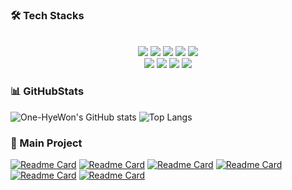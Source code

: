 ### 🛠️ Tech Stacks 

<br> 

<div  align= "center"> 
  <img src="https://img.shields.io/badge/Git-F05032?style=for-the-badge&logo=Git&logoColor=white">
  <img src="https://img.shields.io/badge/Github-181717?style=for-the-badge&logo=Github&logoColor=white">
  <img src="https://img.shields.io/badge/Javascript-F7DF1E?style=for-the-badge&logo=Javascript&logoColor=white">
  <img src="https://img.shields.io/badge/Next.js-000000?style=for-the-badge&logo=Next.js&logoColor=white">
  <img src="https://img.shields.io/badge/Python-3776AB?style=for-the-badge&logo=Python&logoColor=white">
  <br/><img src="https://img.shields.io/badge/PyTorch-EE4C2C?style=for-the-badge&logo=PyTorch&logoColor=white">
  <img src="https://img.shields.io/badge/React-61DAFB?style=for-the-badge&logo=React&logoColor=white">
  <img src="https://img.shields.io/badge/Recoil-0179f3?style=for-the-badge&logo=Recoil&logoColor=white">
  <img src="https://img.shields.io/badge/Tailwind CSS-06B6D4?style=for-the-badge&logo=Tailwind CSS&logoColor=white">
</div>
    


### 📊 GitHubStats

![One-HyeWon's GitHub stats](https://github-readme-stats.vercel.app/api?username=One-HyeWon&theme=solarized-light&show_icons=true)
![Top Langs](https://github-readme-stats.vercel.app/api/top-langs/?username=One-HyeWon&theme=solarized-light&layout=compact&hide=jupyter%20notebook)

### 📍 Main Project
[![Readme Card](https://github-readme-stats.vercel.app/api/pin/?username=One-HyeWon&repo=Leets-2nd-Email&theme=solarized-light)](https://github.com/anuraghazra/github-readme-stats)
[![Readme Card](https://github-readme-stats.vercel.app/api/pin/?username=One-HyeWon&repo=WeNeed-FE&theme=solarized-light)](https://github.com/anuraghazra/github-readme-stats)
[![Readme Card](https://github-readme-stats.vercel.app/api/pin/?username=One-HyeWon&repo=Leetalk-FE&theme=solarized-light)](https://github.com/anuraghazra/github-readme-stats)
[![Readme Card](https://github-readme-stats.vercel.app/api/pin/?username=One-HyeWon&repo=MoodMate-FE&theme=solarized-light)](https://github.com/anuraghazra/github-readme-stats)
[![Readme Card](https://github-readme-stats.vercel.app/api/pin/?username=One-HyeWon&repo=level2-cv-semanticsegmentation-cv-8-lv3&theme=solarized-light)](https://github.com/anuraghazra/github-readme-stats)
[![Readme Card](https://github-readme-stats.vercel.app/api/pin/?username=One-HyeWon&repo=level2-objectdetection-cv-13&theme=solarized-light)](https://github.com/anuraghazra/github-readme-stats)


<!--
**One-HyeWon/One-HyeWon** is a ✨ _special_ ✨ repository because its `README.md` (this file) appears on your GitHub profile.

Here are some ideas to get you started:

- 🔭 I’m currently working on ...
- 🌱 I’m currently learning ...
- 👯 I’m looking to collaborate on ...
- 🤔 I’m looking for help with ...
- 💬 Ask me about ...
- 📫 How to reach me: ...
- 😄 Pronouns: ...
- ⚡ Fun fact: ...
-->
